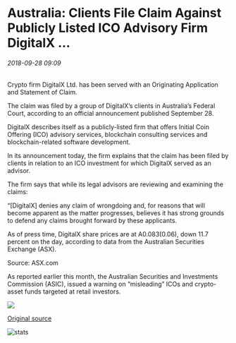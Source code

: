 # Australia: Clients File Claim Against Publicly Listed ICO Advisory Firm DigitalX ...

###### 2018-09-28 09:09

Crypto firm DigitalX Ltd. has been served with an Originating Application and Statement of Claim.

The claim was filed by a group of DigitalX’s clients in Australia’s Federal Court, according to an official announcement published September 28.

DigitalX describes itself as a publicly-listed firm that offers Initial Coin Offering (ICO) advisory services, blockchain consulting services and blockchain-related software development.

In its announcement today, the firm explains that the claim has been filed by clients in relation to an ICO investment for which DigitalX served as an advisor.

The firm says that while its legal advisors are reviewing and examining the claims:

“\[DigitalX\] denies any claim of wrongdoing and, for reasons that will become apparent as the matter progresses, believes it has strong grounds to defend any claims brought forward by these applicants.

As of press time, DigitalX share prices are at A$0.083 ($0.06), down 11.7 percent on the day, according to data from the Australian Securities Exchange (ASX).

Source: ASX.com

As reported earlier this month, the Australian Securities and Investments Commission (ASIC), issued a warning on “misleading” ICOs and crypto-asset funds targeted at retail investors.

![](https://s3.cointelegraph.com/storage/uploads/view/19fb10e036f4b142cf5db447fe76b8d7.png)

[Original source](https://cointelegraph.com/news/australia-clients-file-claim-against-publicly-listed-ico-advisory-firm-digitalx)

![stats](https://c.statcounter.com/11760860/0/a89fa40b/1/ "stats")